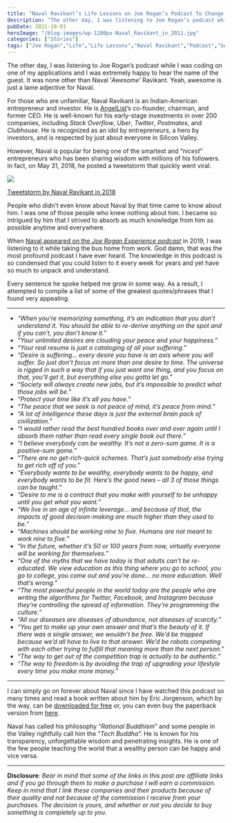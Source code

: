 ```yaml
---
title: "Naval Ravikant’s Life Lessons on Joe Rogan’s Podcast To Change Your Life For The Better"
description: "The other day, I was listening to Joe Rogan’s podcast while I was coding on one of my applications and I was extremely happy to hear the name of the guest. It was none other than Naval ‘Awesome’ Ravikant. Yeah, awesome is just a lame adjective for Naval. For those who are unfamiliar, Naval Ravikant [&hellip;]"
pubDate: 2021-10-01
heroImage: "/blog-images/wp-1280px-Naval_Ravikant_in_2011.jpg"
categories: ["Stories"]
tags: ["Joe Rogan","Life","Life Lessons","Naval Ravikant","Podcast","Self","Self Improvement","thedeveloperstory"]
---
```


The other day, I was listening to Joe Rogan’s podcast while I was coding on one of my applications and I was extremely happy to hear the name of the guest. It was none other than Naval ‘_Awesome_’ Ravikant. Yeah, awesome is just a lame adjective for Naval.

For those who are unfamiliar, Naval Ravikant is an Indian-American entrepreneur and investor. He is [AngelList](https://angel.co/)’s co-founder, chairman, and former CEO. He is well-known for his early-stage investments in over 200 companies, including _Stack Overflow_, _Uber_, _Twitter_, _Postmates_, and _Clubhouse_. He is recognized as an idol by entrepreneurs, a hero by investors, and is respected by just about everyone in Silicon Valley.

However, Naval is popular for being one of the smartest and “_nicest_” entrepreneurs who has been sharing wisdom with millions of his followers. In fact, on May 31, 2018, he posted a tweetstorm that quickly went viral.

![](https://thedeveloperstory.com/wp-content/uploads/2021/10/Tweet-by-Naval-1024x420.png)

[Tweetstorm by Naval Ravikant in 2018](https://twitter.com/naval/status/1002103360646823936)

People who didn’t even know about Naval by that time came to know about him. I was one of those people who knew nothing about him. I became so intrigued by him that I strived to absorb as much knowledge from him as possible anytime and everywhere.

When [Naval appeared on the _Joe Rogan Experience_ _podcast_](https://youtu.be/3qHkcs3kG44) in 2019, I was listening to it while taking the bus home from work. God damn, that was the most profound podcast I have ever heard. The knowledge in this podcast is so condensed that you could listen to it every week for years and yet have so much to unpack and understand.

Every sentence he spoke helped me grow in some way. As a result, I attempted to compile a list of some of the greatest quotes/phrases that I found very appealing.

* * *

*   _“When you’re memorizing something, it’s an indication that you don’t understand it. You should be able to re-derive anything on the spot and if you can’t, you don’t know it.”_
*   _“Your unlimited desires are clouding your peace and your happiness.”_
*   _“Your real resume is just a cataloging of all your suffering.”_
*   _“Desire is suffering… every desire you have is an axis where you will suffer. So just don’t focus on more than one desire to time. The universe is rigged in such a way that if you just want one thing, and you focus on that, you’ll get it, but everything else you gotta let go.”_
*   _“Society will always create new jobs, but it’s impossible to predict what those jobs will be.”_
*   _“Protect your time like it’s all you have.”_
*   _“The peace that we seek is not peace of mind, it’s peace from mind.”_
*   _“A lot of intelligence these days is just the external brain pack of civilization.”_
*   _“I would rather read the best hundred books over and over again until I absorb them rather than read every single book out there.”_
*   _“I believe everybody can be wealthy. It’s not a zero-sum game. It is a positive-sum game.”_
*   _“There are no get-rich-quick schemes. That’s just somebody else trying to get rich off of you.”_
*   _“Everybody wants to be wealthy, everybody wants to be happy, and everybody wants to be fit. Here’s the good news – all 3 of those things can be taught.”_
*   _“Desire to me is a contract that you make with yourself to be unhappy until you get what you want.”_
*   _“We live in an age of infinite leverage… and because of that, the impacts of good decision-making are much higher than they used to be.”_
*   _“Machines should be working nine to five. Humans are not meant to work nine to five.”_
*   _“In the future, whether it’s 50 or 100 years from now, virtually everyone will be working for themselves.”_
*   _“One of the myths that we have today is that adults can’t be re-educated. We view education as this thing where you go to school, you go to college, you come out and you’re done… no more education. Well that’s wrong.”_
*   _“The most powerful people in the world today are the people who are writing the algorithms for Twitter, Facebook, and Instagram because they’re controlling the spread of information. They’re programming the culture.”_
*   _“All our diseases are diseases of abundance, not diseases of scarcity.”_
*   _“You get to make up your own answer and that’s the beauty of it. If there was a single answer, we wouldn’t be free. We’d be trapped because we’d all have to live to that answer. We’d be robots competing with each other trying to fulfill that meaning more than the next person.”_
*   _“The way to get out of the competition trap is actually to be authentic.”_
*   _“The way to freedom is by avoiding the trap of upgrading your lifestyle every time you make more money.”_

* * *

I can simply go on forever about Naval since I have watched this podcast so many times and read a book written about him by Eric Jorgenson, which by the way, can be [downloaded for free](https://www.navalmanack.com/) or, you can even buy the paperback version from [here](https://amzn.to/3mfvDpA).

Naval has called his philosophy “_Rational Buddhism_” and some people in the Valley rightfully call him the “_Tech Buddha_”. He is known for his transparency, unforgettable wisdom and penetrating insights. He is one of the few people teaching the world that a wealthy person can be happy and vice versa.

* * *

**Disclosure**_: Bear in mind that some of the links in this post are affiliate links and if you go through them to make a purchase I will earn a commission. Keep in mind that I link these companies and their products because of their quality and not because of the commission I receive from your purchases. The decision is yours, and whether or not you decide to buy something is completely up to you._